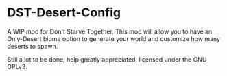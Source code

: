 # DST-Desert-Config

A WIP mod for Don't Starve Together.
This mod will allow you to have an Only-Desert biome option to generate your world and customize how many deserts to spawn.

Still a lot to be done, help greatly appreciated, licensed under the GNU GPLv3.
